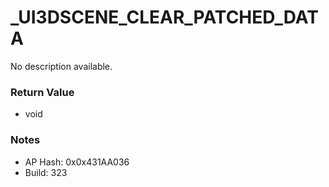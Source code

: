 # _UI3DSCENE_CLEAR_PATCHED_DATA

No description available.

### Return Value
* void

### Notes
* AP Hash: 0x0x431AA036
* Build: 323

